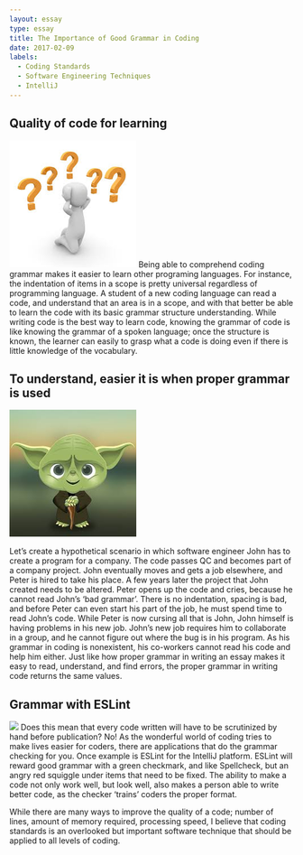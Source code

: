 ```yaml
---
layout: essay
type: essay
title: The Importance of Good Grammar in Coding
date: 2017-02-09
labels:
  - Coding Standards
  - Software Engineering Techniques 
  - IntelliJ
---
```



## Quality of code for learning

<img class="ui medium right floated image" src="../images/questions.jpg">
Being able to comprehend coding grammar makes it easier to learn other programing languages. For instance, the indentation of items in a scope is pretty universal regardless of programming language. A student of a new coding language can read a code, and understand that an area is in a scope, and with that better be able to learn the code with its basic grammar structure understanding.  While writing code is the best way to learn code, knowing the grammar of code is like knowing the grammar of a spoken language; once the structure is known, the learner can easily to grasp what a code is doing even if there is little knowledge of the vocabulary.

 ##  To understand, easier it is when proper grammar is used
 
<img class="ui tiny circular left floated image" src="../images/yoda.jpg">

Let’s create a hypothetical scenario in which software engineer John has to create a program for a company. The code passes QC and becomes part of a company project. John eventually moves and gets a job elsewhere, and Peter is hired to take his place. A few years later the project that John created needs to be altered. Peter opens up the code and cries, because he cannot read John’s ‘bad grammar’. There is no indentation, spacing is bad, and before Peter can even start his part of the job, he must spend time to read John’s code. While Peter is now cursing all that is John, John himself is having problems in his new job. John’s new job requires him to collaborate in a group, and he cannot figure out where the bug is in his program. As his grammar in coding is nonexistent, his co-workers cannot read his code and help him either. Just like how proper grammar in writing an essay makes it easy to read, understand, and find errors, the proper grammar in writing code returns the same values. 

## Grammar with ESLint
<img class="ui medium right floated image" src="../images/computer.jpg">
Does this mean that every code written will have to be scrutinized by hand before publication? No! As the wonderful world of coding tries to make lives easier for coders, there are applications that do the grammar checking for you. Once example is ESLint for the IntelliJ platform. ESLint will reward good grammar with a green checkmark, and like Spellcheck, but an angry red squiggle under items that need to be fixed. The ability to make a code not only work well, but look well, also makes a person able to write better code, as the checker ‘trains’ coders the proper format.

While there are  many ways to improve the quality of a code; number of lines, amount of memory required, processing speed, I believe that coding standards is an overlooked but important software technique that should be applied to all levels of coding.
